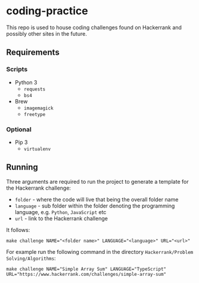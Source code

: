 # coding-practice
This repo is used to house coding challenges found on Hackerrank and possibly other sites in the future.

## Requirements

### Scripts

- Python 3
    - `requests`
    - `bs4`
- Brew
    - `imagemagick`
    - `freetype`

### Optional
- Pip 3
    - `virtualenv`

## Running

Three arguments are required to run the project to generate a template for the Hackerrank challenge:
- `folder` - where the code will live that being the overall folder name
- `language` - sub folder within the folder denoting the programming language, e.g. `Python`, `JavaScript` etc
- `url` - link to the Hackerrank challenge

It follows:

`make challenge NAME="<folder name>" LANGUAGE="<language>" URL="<url>"`

For example run the following command in the directory `Hackerrank/Problem Solving/Algorithms`:

`make challenge NAME="Simple Array Sum" LANGUAGE="TypeScript" URL="https://www.hackerrank.com/challenges/simple-array-sum"`